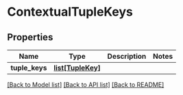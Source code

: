 # ContextualTupleKeys


## Properties
Name | Type | Description | Notes
------------ | ------------- | ------------- | -------------
**tuple_keys** | [**list[TupleKey]**](TupleKey.md) |  | 

[[Back to Model list]](../README.md#documentation-for-models) [[Back to API list]](../README.md#documentation-for-api-endpoints) [[Back to README]](../README.md)



